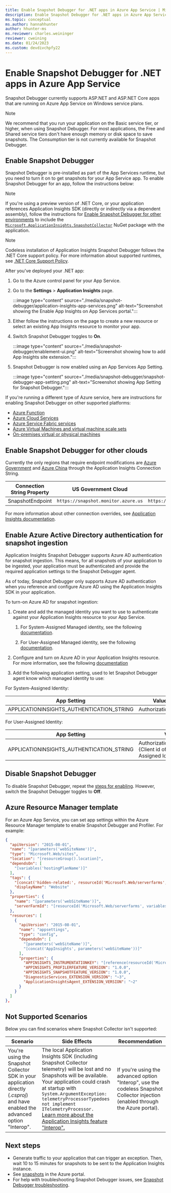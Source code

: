 ```yaml
---
title: Enable Snapshot Debugger for .NET apps in Azure App Service | Microsoft Docs
description: Enable Snapshot Debugger for .NET apps in Azure App Service
ms.topic: conceptual
ms.author: hannahhunter
author: hhunter-ms
ms.reviewer: charles.weininger
reviewer: cweining
ms.date: 01/24/2023
ms.custom: devdivchpfy22
---
```


# Enable Snapshot Debugger for .NET apps in Azure App Service

Snapshot Debugger currently supports ASP.NET and ASP.NET Core apps that are running on Azure App Service on Windows service plans.

> [!NOTE]
> We recommend that you run your application on the Basic service tier, or higher, when using Snapshot Debugger. For most applications, the Free and Shared service tiers don't have enough memory or disk space to save snapshots. The Consumption tier is not currently available for Snapshot Debugger.

## <a id="installation"></a> Enable Snapshot Debugger

Snapshot Debugger is pre-installed as part of the App Services runtime, but you need to turn it on to get snapshots for your App Service app. To enable Snapshot Debugger for an app, follow the instructions below:

> [!NOTE]
> If you're using a preview version of .NET Core, or your application references Application Insights SDK (directly or indirectly via a dependent assembly), follow the instructions for [Enable Snapshot Debugger for other environments](snapshot-debugger-vm.md) to include the [`Microsoft.ApplicationInsights.SnapshotCollector`](https://www.nuget.org/packages/Microsoft.ApplicationInsights.SnapshotCollector) NuGet package with the application.

> [!NOTE]
> Codeless installation of Application Insights Snapshot Debugger follows the .NET Core support policy.
> For more information about supported runtimes, see [.NET Core Support Policy](https://dotnet.microsoft.com/platform/support/policy/dotnet-core).

After you've deployed your .NET app:

1. Go to the Azure control panel for your App Service.
1. Go to the **Settings** > **Application Insights** page.

   :::image type="content" source="./media/snapshot-debugger/application-insights-app-services.png" alt-text="Screenshot showing the Enable App Insights on App Services portal.":::

1. Either follow the instructions on the page to create a new resource or select an existing App Insights resource to monitor your app.
1. Switch Snapshot Debugger toggles to **On**.
  
   :::image type="content" source="./media/snapshot-debugger/enablement-ui.png" alt-text="Screenshot showing how to add App Insights site extension.":::
  
1. Snapshot Debugger is now enabled using an App Services App Setting.

    :::image type="content" source="./media/snapshot-debugger/snapshot-debugger-app-setting.png" alt-text="Screenshot showing App Setting for Snapshot Debugger.":::

If you're running a different type of Azure service, here are instructions for enabling Snapshot Debugger on other supported platforms:

* [Azure Function](snapshot-debugger-function-app.md?toc=/azure/azure-monitor/toc.json)
* [Azure Cloud Services](snapshot-debugger-vm.md?toc=/azure/azure-monitor/toc.json)
* [Azure Service Fabric services](snapshot-debugger-vm.md?toc=/azure/azure-monitor/toc.json)
* [Azure Virtual Machines and virtual machine scale sets](snapshot-debugger-vm.md?toc=/azure/azure-monitor/toc.json)
* [On-premises virtual or physical machines](snapshot-debugger-vm.md?toc=/azure/azure-monitor/toc.json)
  
## Enable Snapshot Debugger for other clouds

Currently the only regions that require endpoint modifications are [Azure Government](../../azure-government/compare-azure-government-global-azure.md#application-insights) and [Azure China](/azure/china/resources-developer-guide) through the Application Insights Connection String.

|Connection String Property    | US Government Cloud | China Cloud |  
|---------------|---------------------|-------------|
|SnapshotEndpoint         | `https://snapshot.monitor.azure.us`    | `https://snapshot.monitor.azure.cn` |

For more information about other connection overrides, see [Application Insights documentation](../app/sdk-connection-string.md?tabs=net#connection-string-with-explicit-endpoint-overrides).

## Enable Azure Active Directory authentication for snapshot ingestion

Application Insights Snapshot Debugger supports Azure AD authentication for snapshot ingestion. This means, for all snapshots of your application to be ingested, your application must be authenticated and provide the required application settings to the Snapshot Debugger agent.

As of today, Snapshot Debugger only supports Azure AD authentication when you reference and configure Azure AD using the Application Insights SDK in your application.

To turn-on Azure AD for snapshot ingestion:

1. Create and add the managed identity you want to use to authenticate against your Application Insights resource to your App Service.

    1. For System-Assigned Managed identity, see the following [documentation](../../app-service/overview-managed-identity.md?tabs=portal%2chttp#add-a-system-assigned-identity).

    1. For User-Assigned Managed identity, see the following [documentation](../../app-service/overview-managed-identity.md?tabs=portal%2chttp#add-a-user-assigned-identity).

1. Configure and turn on Azure AD in your Application Insights resource. For more information, see the following [documentation](../app/azure-ad-authentication.md?tabs=net#configuring-and-enabling-azure-ad-based-authentication)
1. Add the following application setting, used to let Snapshot Debugger agent know which managed identity to use:

For System-Assigned Identity:

|App Setting    | Value    |
|---------------|----------|
|APPLICATIONINSIGHTS_AUTHENTICATION_STRING         | Authorization=AD    |

For User-Assigned Identity:

|App Setting    | Value    |
|---------------|----------|
|APPLICATIONINSIGHTS_AUTHENTICATION_STRING         | Authorization=AD;ClientId={Client id of the User-Assigned Identity}    |

## Disable Snapshot Debugger

To disable Snapshot Debugger, repeat the [steps for enabling](#installation). However, switch the Snapshot Debugger toggles to **Off**.

## Azure Resource Manager template

For an Azure App Service, you can set app settings within the Azure Resource Manager template to enable Snapshot Debugger and Profiler. For example:

```json
{
  "apiVersion": "2015-08-01",
  "name": "[parameters('webSiteName')]",
  "type": "Microsoft.Web/sites",
  "location": "[resourceGroup().location]",
  "dependsOn": [
    "[variables('hostingPlanName')]"
  ],
  "tags": { 
    "[concat('hidden-related:', resourceId('Microsoft.Web/serverfarms', variables('hostingPlanName')))]": "empty",
    "displayName": "Website"
  },
  "properties": {
    "name": "[parameters('webSiteName')]",
    "serverFarmId": "[resourceId('Microsoft.Web/serverfarms', variables('hostingPlanName'))]"
  },
  "resources": [
    {
      "apiVersion": "2015-08-01",
      "name": "appsettings",
      "type": "config",
      "dependsOn": [
        "[parameters('webSiteName')]",
        "[concat('AppInsights', parameters('webSiteName'))]"
      ],
      "properties": {
        "APPINSIGHTS_INSTRUMENTATIONKEY": "[reference(resourceId('Microsoft.Insights/components', concat('AppInsights', parameters('webSiteName'))), '2014-04-01').InstrumentationKey]",
        "APPINSIGHTS_PROFILERFEATURE_VERSION": "1.0.0",
        "APPINSIGHTS_SNAPSHOTFEATURE_VERSION": "1.0.0",
        "DiagnosticServices_EXTENSION_VERSION": "~3",
        "ApplicationInsightsAgent_EXTENSION_VERSION": "~2"
      }
    }
  ]
},
```

## Not Supported Scenarios

Below you can find scenarios where Snapshot Collector isn't supported:

|Scenario    | Side Effects | Recommendation |
|------------|--------------|----------------|
|You're using the Snapshot Collector SDK in your application directly (*.csproj*) and have enabled the advanced option "Interop".| The local Application Insights SDK (including Snapshot Collector telemetry) will be lost and no Snapshots will be available. <br/> Your application could crash at startup with `System.ArgumentException: telemetryProcessorTypedoes not implement ITelemetryProcessor.` <br/> [Learn more about the Application Insights feature "Interop".](../app/azure-web-apps-net-core.md#troubleshooting) | If you're using the advanced option "Interop", use the codeless Snapshot Collector injection (enabled through the Azure portal). |

## Next steps

* Generate traffic to your application that can trigger an exception. Then, wait 10 to 15 minutes for snapshots to be sent to the Application Insights instance.
* See [snapshots](snapshot-debugger.md?toc=/azure/azure-monitor/toc.json#view-snapshots-in-the-portal) in the Azure portal.
* For help with troubleshooting Snapshot Debugger issues, see [Snapshot Debugger troubleshooting](snapshot-debugger-troubleshoot.md?toc=/azure/azure-monitor/toc.json).

[Enablement UI]: ./media/snapshot-debugger/enablement-ui.png
[snapshot-debugger-app-setting]:./media/snapshot-debugger/snapshot-debugger-app-setting.png
